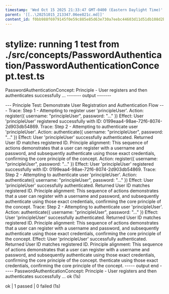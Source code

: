 ```yaml
---
timestamp: 'Wed Oct 15 2025 21:33:47 GMT-0400 (Eastern Daylight Time)'
parent: '[[..\20251015_213347.06ee821c.md]]'
content_id: f0bb988f6979145f0e59c885e85d63e730a7eebc44603d11d51db108d2b2ad1c
---
```


# stylize: running 1 test from ./src/concepts/PasswordAuthentication/PasswordAuthenticationConcept.test.ts

PasswordAuthenticationConcept: Principle - User registers and then authenticates successfully ...
\------- output -------

\--- Principle Test: Demonstrate User Registration and Authentication Flow ---
Trace: Step 1 - Attempting to register user 'principleUser'.
Action: register({ username: "principleUser", password: "..." })
Effect: User 'principleUser' registered successfully with ID: 0199eaa4-98ae-72f6-8074-2d903db54869.
Trace: Step 2 - Attempting to authenticate user 'principleUser'.
Action: authenticate({ username: "principleUser", password: "..." })
Effect: User 'principleUser' successfully authenticated. Returned User ID matches registered ID.
Principle alignment: This sequence of actions demonstrates that a user can register with a username and password, and subsequently authenticate using those exact credentials, confirming the core principle of the concept.
Action: register({ username: "principleUser", password: "..." })
Effect: User 'principleUser' registered successfully with ID: 0199eaa4-98ae-72f6-8074-2d903db54869.
Trace: Step 2 - Attempting to authenticate user 'principleUser'.
Action: authenticate({ username: "principleUser", password: "..." })
Effect: User 'principleUser' successfully authenticated. Returned User ID matches registered ID.
Principle alignment: This sequence of actions demonstrates that a user can register with a username and password, and subsequently authenticate using those exact credentials, confirming the core principle of the concept.
Trace: Step 2 - Attempting to authenticate user 'principleUser'.
Action: authenticate({ username: "principleUser", password: "..." })
Effect: User 'principleUser' successfully authenticated. Returned User ID matches registered ID.
Principle alignment: This sequence of actions demonstrates that a user can register with a username and password, and subsequently authenticate using those exact credentials, confirming the core principle of the concept.
Effect: User 'principleUser' successfully authenticated. Returned User ID matches registered ID.
Principle alignment: This sequence of actions demonstrates that a user can register with a username and password, and subsequently authenticate using those exact credentials, confirming the core principle of the concept.
thenticate using those exact credentials, confirming the core principle of the concept.
\----- output end -----
PasswordAuthenticationConcept: Principle - User registers and then authenticates successfully ... ok (1s)

ok | 1 passed | 0 failed (1s)
